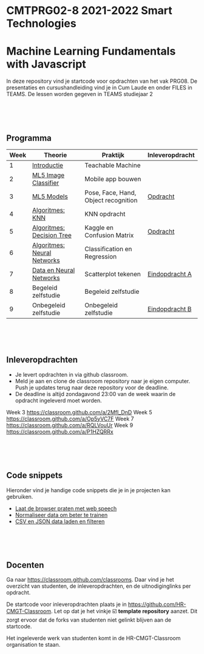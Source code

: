 # CMTPRG02-8 2021-2022 Smart Technologies

# Machine Learning Fundamentals with Javascript

In deze repository vind je startcode voor opdrachten van het vak PRG08. De presentaties en cursushandleiding vind je in Cum Laude en onder FILES in TEAMS. De lessen worden gegeven in TEAMS studiejaar 2

<br>
<br>
<br>

## Programma

| Week | Theorie | Praktijk | Inleveropdracht |
|------|---------|----------|-----------------|
| 1 | [Introductie](./week1) | Teachable Machine |
| 2 | [ML5 Image Classifier](./week2) | Mobile app bouwen |
| 3 | [ML5 Models](./week3) | Pose, Face, Hand, Object recognition | [Opdracht](./week3/week3.md) |
| 4 | [Algoritmes: KNN](./week4) | KNN opdracht | |
| 5 | [Algoritmes: Decision Tree](./week5) | Kaggle en Confusion Matrix | [Opdracht](week5/inleveropdracht.md) |
| 6 | [Algoritmes: Neural Networks](./week6) | Classification en Regression |  |
| 7 | [Data en Neural Networks](./week7) | Scatterplot tekenen | [Eindopdracht A](week7/eindopdrachtA.md) |
| 8 | Begeleid zelfstudie | Begeleid zelfstudie  |
| 9 | Onbegeleid zelfstudie | Onbegeleid zelfstudie | [Eindopdracht B](week9/eindopdrachtB.md)

<br>
<br>
<br>

## Inleveropdrachten

- Je levert opdrachten in via github classroom. 
- Meld je aan en clone de classroom repository naar je eigen computer. Push je updates terug naar deze repository voor de deadline.
- De deadline is altijd zondagavond 23:00 van de week waarin de opdracht ingeleverd moet worden.

Week 3 https://classroom.github.com/a/2Mfl_DnD
Week 5 https://classroom.github.com/a/Op5yVC7F
Week 7 https://classroom.github.com/a/RQLVouUr
Week 9 https://classroom.github.com/a/P1HZQRRx

<br>
<br>
<br>

## Code snippets

Hieronder vind je handige code snippets die je in je projecten kan gebruiken.

- [Laat de browser praten met web speech](./snippets/speech.md)
- [Normaliseer data om beter te trainen](./snippets/normalise.md)
- [CSV en JSON data laden en filteren](./snippets/csv.md)

<br>
<br>
<br>

## Docenten

Ga naar https://classroom.github.com/classrooms. Daar vind je het overzicht van studenten, de inleveropdrachten, en de uitnodiginglinks per opdracht.

De startcode voor inleveropdrachten plaats je in https://github.com/HR-CMGT-Classroom. Let op dat je het vinkje ☑️ **template repository** aanzet. Dit zorgt ervoor dat de forks van studenten niet gelinkt blijven aan de startcode.

Het ingeleverde werk van studenten komt in de HR-CMGT-Classroom organisation te staan.
